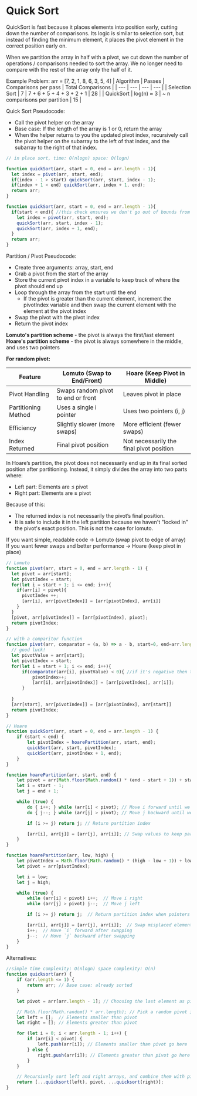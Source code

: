 # Quick Sort

QuickSort is fast because it places elements into position early, cutting down the number of comparisons. Its logic is similar to selection sort, but instead of finding the minimum element, it places the pivot element in the correct position early on. 

When we partition the array in half with a pivot, we cut down the number of operations / comparisons needed to sort the array. We no longer need to compare with the rest of the array only the half of it.

Example Problem: arr = [7, 2, 1, 8, 6, 3, 5, 4]
| Algorithm	| Passes | Comparisons per pass | Total Comparisons |
| --- | --- | --- | --- |
| Selection Sort	| 7 | 7 + 6 + 5 + 4 + 3 + 2 + 1	 | 28 |
| QuickSort | log(n) ≈ 3 | ~ n comparisons per partition | 15 |


Quick Sort Pseudocode:
* Call the pivot helper on the array
* Base case: If the length of the array is 1 or 0, return the array
* When the helper returns to you the updated pivot index, recursively call the pivot helper on the subarray to the left of that index, and the subarray to the right of that index.

```js
// in place sort, time: O(nlogn) space: O(logn)

function quickSort(arr, start = 0, end = arr.length - 1){
  let index = pivot(arr, start, end);
  if(index - 1 > start) quickSort(arr, start, index - 1);
  if(index + 1 < end) quickSort(arr, index + 1, end);
  return arr;
}

function quickSort(arr, start = 0, end = arr.length - 1){
  if(start < end){ //this check ensures we don't go out of bounds from left to right for each partition
    let index = pivot(arr, start, end);
    quickSort(arr, start, index - 1);
    quickSort(arr, index + 1, end);
  }
  return arr;
}
```

Partition / Pivot Pseudocode:
* Create three arguments: array, start, end
* Grab a pivot from the start of the array
* Store the current pivot index in a variable to keep track of where the pivot should end up
* Loop through the array from the start until the end
  * If the pivot is greater than the current element, increment the pivotIndex variable and then swap the current element with the element at the pivot index
* Swap the pivot with the pivot index
* Return the pivot index 


**Lomuto's partition scheme** - the pivot is always the first/last element  
**Hoare's partition scheme** - the pivot is always somewhere in the middle, and uses two pointers

**For random pivot:**

| Feature | Lomuto (Swap to End/Front) | Hoare (Keep Pivot in Middle) |
| --- | --- | --- |
| Pivot Handling | Swaps random pivot to end or front| Leaves pivot in place | 
| Partitioning Method	| Uses a single i pointer | Uses two pointers (i, j) |
| Efficiency | Slightly slower (more swaps) | More efficient (fewer swaps) |
| Index Returned | Final pivot position | Not necessarily the final pivot position |

In Hoare’s partition, the pivot does not necessarily end up in its final sorted position after partitioning. Instead, it simply divides the array into two parts where:

* Left part: Elements are ≤ pivot
* Right part: Elements are ≥ pivot

Because of this:

* The returned index is not necessarily the pivot’s final position.
* It is safe to include it in the left partition because we haven't "locked in" the pivot's exact position. This is not the case for lomuto. 

If you want simple, readable code → Lomuto (swap pivot to edge of array)  
If you want fewer swaps and better performance → Hoare (keep pivot in place)

```js
// Lomuto
function pivot(arr, start = 0, end = arr.length - 1) {
  let pivot = arr[start];
  let pivotIndex = start;
  for(let i = start + 1; i <= end; i++){
    if(arr[i] < pivot){
      pivotIndex ++;
      [arr[i], arr[pivotIndex]] = [arr[pivotIndex], arr[i]]
    }
  }
  [pivot, arr[pivotIndex]] = [arr[pivotIndex], pivot];
  return pivotIndex;
}

// with a comparitor function
function pivot(arr, comparator = (a, b) => a - b, start=0, end=arr.length - 1){
  // good luck!
  let pivotValue = arr[start];
  let pivotIndex = start;
  for(let i = start + 1; i <= end; i++){
      if(comparator(arr[i], pivotValue) < 0){ //if it's negative then the current element is less than the pivotValue
          pivotIndex++;
          [arr[i], arr[pivotIndex]] = [arr[pivotIndex], arr[i]];
      }
      
  }
  [arr[start], arr[pivotIndex]] = [arr[pivotIndex], arr[start]]
  return pivotIndex;
}
```

```js
// Hoare
function quickSort(arr, start = 0, end = arr.length - 1) {
    if (start < end) {
        let pivotIndex = hoarePartition(arr, start, end);
        quickSort(arr, start, pivotIndex);
        quickSort(arr, pivotIndex + 1, end);
    }
}

function hoarePartition(arr, start, end) {
    let pivot = arr[Math.floor(Math.random() * (end - start + 1)) + start]; //Math.floor((start + end) / 2)
    let i = start - 1;
    let j = end + 1;

    while (true) {
        do { i++; } while (arr[i] < pivot); // Move i forward until we find a value ≥ pivot
        do { j--; } while (arr[j] > pivot); // Move j backward until we find a value ≤ pivot

        if (i >= j) return j; // Return partition index

        [arr[i], arr[j]] = [arr[j], arr[i]]; // Swap values to keep partition correct (in this case less than pivot on left, greater than pivot on right)
    }
}

function hoarePartition(arr, low, high) {
    let pivotIndex = Math.floor(Math.random() * (high - low + 1)) + low; //adding the low offsets the random number by the low index
    let pivot = arr[pivotIndex];

    let i = low;
    let j = high;

    while (true) {
        while (arr[i] < pivot) i++;  // Move i right
        while (arr[j] > pivot) j--;  // Move j left

        if (i >= j) return j;  // Return partition index when pointers cross

        [arr[i], arr[j]] = [arr[j], arr[i]];  // Swap misplaced elements
        i++;  // Move `i` forward after swapping
        j--;  // Move `j` backward after swapping
    }
}
```

Alternatives: 

```js
//simple time complexity: O(nlogn) space complexity: O(n)
function quicksort(arr) {
    if (arr.length <= 1) {
        return arr; // Base case: already sorted
    }

    let pivot = arr[arr.length - 1]; // Choosing the last element as pivot

    // Math.floor(Math.random() * arr.length); // Pick a random pivot index
    let left = [];  // Elements smaller than pivot
    let right = []; // Elements greater than pivot

    for (let i = 0; i < arr.length - 1; i++) {
        if (arr[i] < pivot) {
            left.push(arr[i]); // Elements smaller than pivot go here
        } else {
            right.push(arr[i]); // Elements greater than pivot go here
        }
    }

    // Recursively sort left and right arrays, and combine them with pivot
    return [...quicksort(left), pivot, ...quicksort(right)];
}
```
